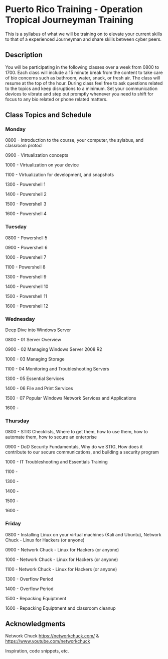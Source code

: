 # Puerto Rico Training - Operation Tropical Journeyman Training

This is a syllabus of what we will be training on to elevate your current skills to that of a experienced Journeyman and share skills between cyber peers.

## Description

You will be participating in the following classes over a week from 0800 to 1700. Each class will include a 15 minute break from the content to take care of bio concerns such as bathroom, water, snack, or fresh air. The class will resume at the top of the hour. During class feel free to ask questions related to the topics and keep disruptions to a minimum. Set your communication devices to vibrate and step out promptly whenever you need to shift for focus to any bio related or phone related matters.

## Class Topics and Schedule

### Monday

0800 - Introduction to the course, your computer, the sylabus, and classroom protocl

0900 - Virtualization concepts

1000 - Virtualization on your device

1100 - Virtualization for development, and snapshots

1300 - Powershell 1

1400 - Powershell 2

1500 - Powershell 3

1600 - Powershell 4

### Tuesday

0800 - Powershell 5

0900 - Powershell 6

1000 - Powershell 7

1100 - Powershell 8

1300 - Powershell 9

1400 - Powershell 10

1500 - Powershell 11

1600 - Powershell 12

### Wednesday

Deep Dive into Windows Server

0800 - 01 Server Overview

0900 - 02 Managing Windows Server 2008 R2

1000 - 03 Managing Storage

1100 - 04 Monitoring and Troubleshooting Servers

1300 - 05 Essential Services

1400 - 06 File and Print Services

1500 - 07 Popular Windows Network Services and Applications

1600 -

### Thursday

0800 - STIG Checklists, Where to get them, how to use them, how to automate them, how to secure an enterprise

0900 - DoD Security Fundamentals, Why do we STIG, How does it contribute to our secure communications, and building a security program

1000 - IT Troubleshooting and Essentials Training

1100 - 

1300 -

1400 -

1500 -

1600 -

### Friday

0800 - Installing Linux on your virtual machines (Kali and Ubuntu), Network Chuck - Linux for Hackers (or anyone)

0900 - Network Chuck - Linux for Hackers (or anyone)

1000 - Network Chuck - Linux for Hackers (or anyone)

1100 - Network Chuck - Linux for Hackers (or anyone)

1300 - Overflow Period

1400 - Overflow Period

1500 - Repacking Equiptment

1600 - Repacking Equiptment and classroom cleanup

## Acknowledgments
Network Chuck https://networkchuck.com/ & https://www.youtube.com/networkchuck

Inspiration, code snippets, etc.
